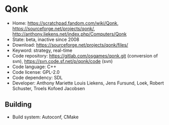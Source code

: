 # Qonk

- Home: https://scratchpad.fandom.com/wiki/Qonk, https://sourceforge.net/projects/qonk/, http://anthony.liekens.net/index.php/Computers/Qonk
- State: beta, inactive since 2008
- Download: https://sourceforge.net/projects/qonk/files/
- Keyword: strategy, real-time
- Code repository: https://gitlab.com/osgames/qonk.git (conversion of svn), https://svn.code.sf.net/p/qonk/code (svn)
- Code language: C++
- Code license: GPL-2.0
- Code dependency: SDL
- Developer: Anthony Mariette Louis Liekens, Jens Fursund, Loek, Robert Schuster, Troels Kofoed Jacobsen

## Building

- Build system: Autoconf, CMake
